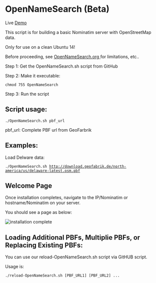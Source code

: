 # OpenNameSearch (Beta)

Live <a href="https://dc.acugis.com" target="_blank"> Demo </a>

This script is for building a basic Nominatim server with OpenStreetMap data.

Only for use on a clean Ubuntu 14!

Before proceeding, see <a href="opennamesearch.org" target="blank"> OpenNameSearch.org </a> for limitations, etc..

Step 1: Get the OpenNameSearch.sh script from GitHub

Step 2: Make it executable:

<code>chmod 755 OpenNameSearch</code>

Step 3: Run the script

## Script usage:

<code>./OpenNameSearch.sh  pbf_url</code>

pbf_url: Complete PBF url from GeoFarbrik

## Examples:

Load Delware data:

<code>./OpenNameSearch.sh http://download.geofabrik.de/north-america/us/delaware-latest.osm.pbf </code>

## Welcome Page

Once installation completes, navigate to the IP/Nominatim or hostname/Nominatim on your server.

You should see a page as below:

![installation complete](http://opennamesearch.org/assets/img/Nominatim-Welcome.jpg)


## Loading Additional PBFs, Multiplie PBFs, or Replacing Existing PBFs:

You can use our reload-OpenNameSearch.sh script via GitHUB script.

Usage is:
<code>	
./reload-OpenNameSearch.sh [PBF_URL1] [PBF_URL2] ...
</code>


